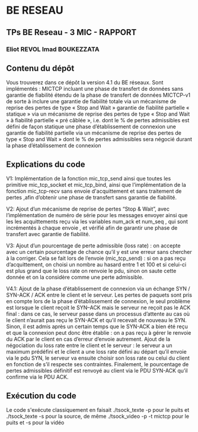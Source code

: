 # BE RESEAU
## TPs BE Reseau - 3 MIC - RAPPORT
### Eliot REVOL        	Imad BOUKEZZATA




## Contenu du dépôt
Vous trouverez dans ce dépôt la version 4.1 du BE réseaux.
Sont implémentés :
MICTCP incluant une phase de transfert de données sans garantie de fiabilité
étendu de la phase de transfert de données MICTCP-v1  de sorte à inclure une garantie de fiabilité totale via un mécanisme de reprise des pertes de type « Stop and  Wait »
garantie de fiabilité partielle « statique » via un mécanisme de reprise des pertes de type « Stop and Wait » à fiabilité partielle « pré câblée », i.e. dont le % de pertes admissibles est défini de façon statique
une phase d’établissement de connexion
une garantie de fiabilité partielle via un mécanisme de reprise des pertes de type « Stop and Wait » dont le % de pertes admissibles sera négocié durant la phase d’établissement de connexion


## Explications du code

V1: Implémentation de la fonction mic_tcp_send ainsi que toutes les primitive mic_tcp_socket et mic_tcp_bind, ainsi que l’implémentation de la fonction mic_tcp-recv sans envoie d'acquittement et sans traitement de pertes ,afin d’obtenir une phase de transfert sans garantie de fiabilité.


V2: Ajout d’un mécanisme de reprise de pertes  “Stop & Wait”, avec l’implémentation de numéro de série pour les messages envoyer ainsi que les les acquittements reçu via les variables num_ack et num_seq , qui sont incrémentés à chaque envoie , et vérifié afin de garantir une phase de transfert avec garantie de fiabilité.

V3: Ajout d’un pourcentage de perte admissible (loss rate) : on accepte avec un certain pourcentage de chance qu’il y est une erreur sans chercher à la corriger. Cela se fait lors de l’envoie (mic_tcp_send) : si on a pas reçu d’acquittement, on choisi un nombre au hasard entre 1 et 100 et si celui-ci est plus grand que le loss rate on renvoie le pdu, sinon on saute cette donnée et on la considère comme une perte admissible.

V4.1: Ajout de la phase d’établissement de connexion via un échange SYN / SYN-ACK / ACK entre le client et le serveur. Les pertes de paquets sont pris en compte lors de la phase d’établissement de connexion, le seul problème est lorsque le client reçoit le SYN–ACK mais le serveur ne reçoit pas le ACK final : dans ce cas, le serveur passe dans un processus d’attente au cas où le client n’aurait pas reçu le SYN-ACK et qu’il recevait de nouveau le SYN. Sinon, il est admis après un certain temps que le SYN-ACK a bien été reçu et que la connexion peut donc être établie : on a pas reçu à gérer le renvoie du ACK par le client en cas d’erreur d’envoie autrement. Ajout de la négociation du loss rate entre le client et le serveur : le serveur a un maximum prédéfini et le client a une loss rate défini au départ qu’il envoie via le pdu SYN, le serveur va ensuite choisir son loss rate ou celui du client en fonction de s’il respecte ses contraintes. Finalement, le pourcentage de pertes admissibles définitif est renvoyé au client via le PDU SYN-ACK qu’il confirme via le PDU ACK.


## Exécution du code

Le code s'exécute classiquement en faisait ./tsock_texte -p pour le puits et ./tsock_texte -s pour la source, de même ./tsock_video -p -t mictcp pour le puits et -s pour la vidéo
